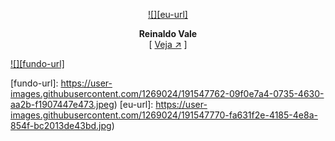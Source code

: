 <div align="center">

[![][eu-url]][repo-url]  

**Reinaldo Vale**  
[ [Veja ↗︎][repo-url] ]
  

</div>

[![][fundo-url]][repo-url]  

[repo-url]: https://github.com/reinaldovale
[fundo-url]: https://user-images.githubusercontent.com/1269024/191547762-09f0e7a4-0735-4630-aa2b-f1907447e473.jpeg)
[eu-url]: https://user-images.githubusercontent.com/1269024/191547770-fa631f2e-4185-4e8a-854f-bc2013de43bd.jpg)
